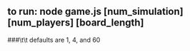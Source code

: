 ## to run: node game.js [num_simulation] [num_players] [board_length]
###\t\t   defaults are 1, 4, and 60
